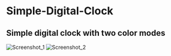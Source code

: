 # Simple-Digital-Clock
## Simple digital clock with two color modes
![Screenshot_1](https://user-images.githubusercontent.com/104774295/188511821-e516ca66-eae3-49b1-997f-6832ee860991.jpg)
![Screenshot_2](https://user-images.githubusercontent.com/104774295/188511824-9f59effa-a974-4090-9850-33fdff173b85.jpg)
